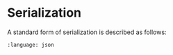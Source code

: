 # Serialization

A standard form of serialization is described as follows:

```{literalinclude} ../src/uhi/resources/histogram.json
:language: json
```
